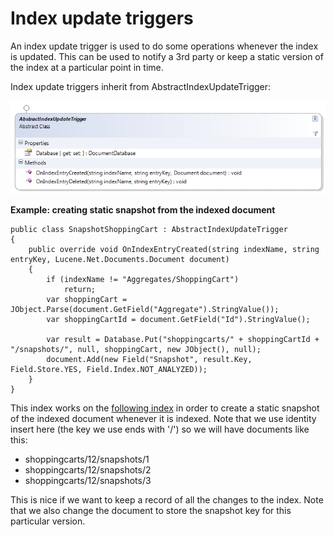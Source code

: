 # Index update triggers

An index update trigger is used to do some operations whenever the index is updated. This can be used to notify a 3rd party or keep a static version of the index at a particular point in time.

Index update triggers inherit from AbstractIndexUpdateTrigger:

![Figure 1: Triggers Index](images\triggers_index_docs.png)

**Example: creating static snapshot from the indexed document**

    public class SnapshotShoppingCart : AbstractIndexUpdateTrigger
    {
        public override void OnIndexEntryCreated(string indexName, string entryKey, Lucene.Net.Documents.Document document)
        {
            if (indexName != "Aggregates/ShoppingCart")
                return;
            var shoppingCart = JObject.Parse(document.GetField("Aggregate").StringValue());
            var shoppingCartId = document.GetField("Id").StringValue();
    
            var result = Database.Put("shoppingcarts/" + shoppingCartId + "/snapshots/", null, shoppingCart, new JObject(), null);
            document.Add(new Field("Snapshot", result.Key, Field.Store.YES, Field.Index.NOT_ANALYZED));
        }
    }

This index works on the [following index](http://ayende.com/blog/4530/raven-event-sourcing) in order to create a static snapshot of the indexed document whenever it is indexed. Note that we use identity insert here (the key we use ends with '/') so we will have documents like this:

* shoppingcarts/12/snapshots/1
* shoppingcarts/12/snapshots/2
* shoppingcarts/12/snapshots/3

This is nice if we want to keep a record of all the changes to the index. Note that we also change the document to store the snapshot key for this particular version.